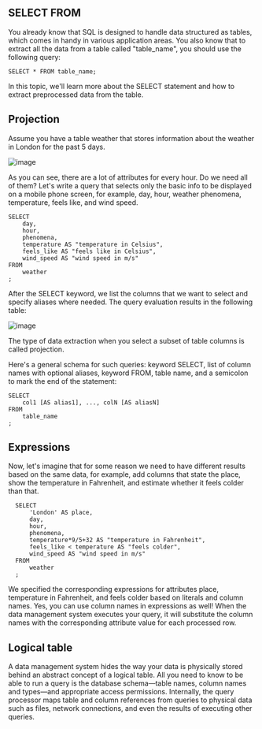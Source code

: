 ## SELECT FROM
You already know that SQL is designed to handle data structured as tables, which comes in handy in various application areas. You also know that to extract all the data from a table called "table_name", you should use the following query:
```
SELECT * FROM table_name;
```
In this topic, we'll learn more about the SELECT statement and how to extract preprocessed data from the table.

## Projection

Assume you have a table weather that stores information about the weather in London for the past 5 days.

![image](https://user-images.githubusercontent.com/92832451/188108342-6c700419-8947-4838-abe0-0e06353ce14a.png)

As you can see, there are a lot of attributes for every hour. Do we need all of them? Let's write a query that selects only the basic info to be displayed on a mobile phone screen, for example, day, hour, weather phenomena, temperature, feels like, and wind speed.
```
SELECT
    day, 
    hour,
    phenomena,
    temperature AS "temperature in Celsius",
    feels_like AS "feels like in Celsius",
    wind_speed AS "wind speed in m/s"
FROM
    weather
;
```
After the SELECT keyword, we list the columns that we want to select and specify aliases where needed. The query evaluation results in the following table:

![image](https://user-images.githubusercontent.com/92832451/188108457-2a04642c-01f5-4587-8ab3-7c9fa98a0d61.png)

The type of data extraction when you select a subset of table columns is called projection.

Here's a general schema for such queries: keyword SELECT, list of column names with optional aliases, keyword FROM, table name, and a semicolon to mark the end of the statement:
```
SELECT
    col1 [AS alias1], ..., colN [AS aliasN]  
FROM
    table_name
;
```


## Expressions

Now, let's imagine that for some reason we need to have different results based on the same data, for example, add columns that state the place, show the temperature in Fahrenheit, and estimate whether it feels colder than that.

```
  SELECT
      'London' AS place,
      day, 
      hour,
      phenomena,
      temperature*9/5+32 AS "temperature in Fahrenheit",
      feels_like < temperature AS "feels colder",
      wind_speed AS "wind speed in m/s"
  FROM
      weather
  ;
```

We specified the corresponding expressions for attributes place, temperature in Fahrenheit, and feels colder based on literals and column names. Yes, you can use column names in expressions as well! When the data management system executes your query, it will substitute the column names with the corresponding attribute value for each processed row.

## Logical table

A data management system hides the way your data is physically stored behind an abstract concept of a logical table. All you need to know to be able to run a query is the database schema—table names, column names and types—and appropriate access permissions. Internally, the query processor maps table and column references from queries to physical data such as files, network connections, and even the results of executing other queries.
